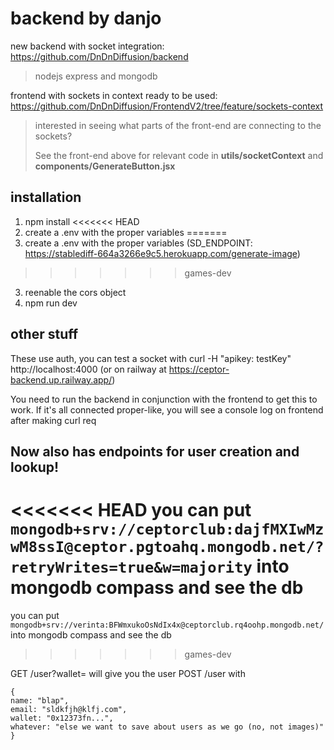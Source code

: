 # backend by danjo

new backend with socket integration: https://github.com/DnDnDiffusion/backend

> nodejs express and mongodb

frontend with sockets in context ready to be used: https://github.com/DnDnDiffusion/FrontendV2/tree/feature/sockets-context

> interested in seeing what parts of the front-end are connecting to the sockets?
>
> See the front-end above for relevant code in **utils/socketContext** and **components/GenerateButton.jsx**

## installation

1. npm install
<<<<<<< HEAD
2. create a .env with the proper variables
=======
2. create a .env with the proper variables (SD_ENDPOINT: https://stablediff-664a3266e9c5.herokuapp.com/generate-image)
>>>>>>> games-dev
3. reenable the cors object
4. npm run dev

## other stuff

These use auth, you can test a socket with
curl -H "apikey: testKey" http://localhost:4000
(or on railway at https://ceptor-backend.up.railway.app/)

You need to run the backend in conjunction with the frontend to get this to work. If it's all connected proper-like, you will see a console log on frontend after making curl req

## Now also has endpoints for user creation and lookup!

<<<<<<< HEAD
you can put `mongodb+srv://ceptorclub:dajfMXIwMzwM8ssI@ceptor.pgtoahq.mongodb.net/?retryWrites=true&w=majority` into mongodb compass and see the db
=======
you can put `mongodb+srv://verinta:BFWmxukoOsNdIx4x@ceptorclub.rq4oohp.mongodb.net/` into mongodb compass and see the db
>>>>>>> games-dev

GET /user?wallet=<wallet0x> will give you the user
POST /user with

```
{
name: "blap",
email: "sldkfjh@klfj.com",
wallet: "0x12373fn...",
whatever: "else we want to save about users as we go (no, not images)"
}
```
